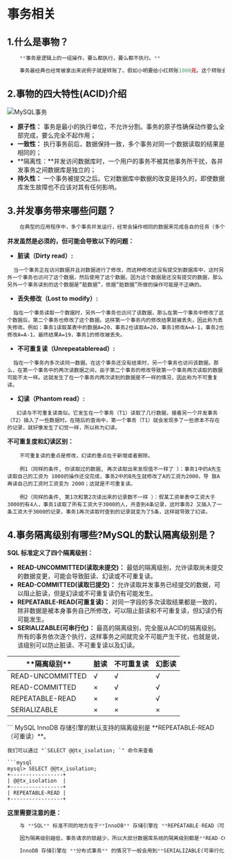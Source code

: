 # **事务相关**
## 1.什么是事物？
```python
    **事务是逻辑上的一组操作，要么都执行，要么都不执行。**

    事务最经典也经常被拿出来说例子就是转账了。假如小明要给小红转账1000元，这个转账会涉及到两个关键操作就是：将小明的余额减少1000元，将小红的余额增加1000元。万一在这两个操作之间突然出现错误比如银行系统崩溃，导致小明余额减少而小红的余额没有增加，这样就不对了。事务就是保证这两个关键操作要么都成功，要么都要失败。
```
## 2.**事物的四大特性(ACID)介绍**
<img src="https://img2018.cnblogs.com/blog/1825659/201910/1825659-20191018201323531-760138281..png" alt="MySQL事务" />

- **原子性：** 事务是最小的执行单位，不允许分割。事务的原子性确保动作要么全部完成，要么完全不起作用；
- **一致性：** 执行事务前后，数据保持一致，多个事务对同一个数据读取的结果是相同的；
- **隔离性：**并发访问数据库时，一个用户的事务不被其他事务所干扰，各并发事务之间数据库是独立的；
- **持久性：** 一个事务被提交之后。它对数据库中数据的改变是持久的，即使数据库发生故障也不应该对其有任何影响。

## 3.**并发事务带来哪些问题？**
```python
    在典型的应用程序中，多个事务并发运行，经常会操作相同的数据来完成各自的任务（多个用户对统一数据进行操作）。
```
**并发虽然是必须的，但可能会导致以下的问题：**

- **脏读（Dirty read）:**
```
  当一个事务正在访问数据并且对数据进行了修改，而这种修改还没有提交到数据库中，这时另外一个事务也访问了这个数据，然后使用了这个数据。因为这个数据是还没有提交的数据，那么另外一个事务读到的这个数据是“脏数据”，依据“脏数据”所做的操作可能是不正确的。
```
- **丢失修改（Lost to modify）:**
```
  指在一个事务读取一个数据时，另外一个事务也访问了该数据，那么在第一个事务中修改了这个数据后，第二个事务也修改了这个数据。这样第一个事务内的修改结果就被丢失，因此称为丢失修改。例如：事务1读取某表中的数据A=20，事务2也读取A=20，事务1修改A=A-1，事务2也修改A=A-1，最终结果A=19，事务1的修改被丢失。
```
- **不可重复读（Unrepeatableread）:**
```
  指在一个事务内多次读同一数据。在这个事务还没有结束时，另一个事务也访问该数据。那么，在第一个事务中的两次读数据之间，由于第二个事务的修改导致第一个事务两次读取的数据可能不太一样。这就发生了在一个事务内两次读到的数据是不一样的情况，因此称为不可重复读。
```
- **幻读（Phantom read）:**
```
   幻读与不可重复读类似。它发生在一个事务（T1）读取了几行数据，接着另一个并发事务（T2）插入了一些数据时。在随后的查询中，第一个事务（T1）就会发现多了一些原本不存在的记录，就好像发生了幻觉一样，所以称为幻读。
```

**不可重复度和幻读区别：**
```
    不可重复读的重点是修改，幻读的重点在于新增或者删除。

    例1（同样的条件, 你读取过的数据, 再次读取出来发现值不一样了 ）：事务1中的A先生读取自己的工资为 1000的操作还没完成，事务2中的B先生就修改了A的工资为2000，导 致A再读自己的工资时工资变为 2000；这就是不可重复读。

    例2（同样的条件, 第1次和第2次读出来的记录数不一样 ）：假某工资单表中工资大于3000的有4人，事务1读取了所有工资大于3000的人，共查到4条记录，这时事务2 又插入了一条工资大于3000的记录，事务1再次读取时查到的记录就变为了5条，这样就导致了幻读。
```
## 4.**事务隔离级别有哪些?MySQL的默认隔离级别是？**
**SQL 标准定义了四个隔离级别：**

- **READ-UNCOMMITTED(读取未提交)：** 最低的隔离级别，允许读取尚未提交的数据变更，可能会导致脏读、幻读或不可重复读。
- **READ-COMMITTED(读取已提交)：** 允许读取并发事务已经提交的数据，可以阻止脏读，但是幻读或不可重复读仍有可能发生。
- **REPEATABLE-READ(可重复读)：** 对同一字段的多次读取结果都是一致的，除非数据是被本身事务自己所修改，可以阻止脏读和不可重复读，但幻读仍有可能发生。
- **SERIALIZABLE(可串行化)：** 最高的隔离级别，完全服从ACID的隔离级别。所有的事务依次逐个执行，这样事务之间就完全不可能产生干扰，也就是说，该级别可以防止脏读、不可重复读以及幻读。

<table>
<thead>
<tr class="header">
<th>**隔离级别**</th>
<th>脏读</th>
<th>不可重复读</th>
<th>幻影读</th>
</tr>
</thead>
<tbody>
<tr class="odd">
<td>READ-UNCOMMITTED</td>
<td>√</td>
<td>√</td>
<td>√</td>
</tr>
<tr class="even">
<td>READ-COMMITTED</td>
<td>×</td>
<td>√</td>
<td>√</td>
</tr>
<tr class="odd">
<td>REPEATABLE-READ</td>
<td>×</td>
<td>×</td>
<td>√</td>
</tr>
<tr class="even">
<td>SERIALIZABLE</td>
<td>×</td>
<td>×</td>
<td>×</td>
</tr>
</tbody>
</table>
```
    MySQL InnoDB 存储引擎的默认支持的隔离级别是 **REPEATABLE-READ（可重读）**。

    我们可以通过 "`SELECT @@tx_isolation; `" 命令来查看
```
```mysql
mysql> SELECT @@tx_isolation;
+-----------------+
| @@tx_isolation  |
+-----------------+
| REPEATABLE-READ |
+-----------------+
```
**这里需要注意的是：**
```python
    与 **SQL** 标准不同的地方在于**InnoDB** 存储引擎在 **REPEATABLE-READ（可重读）**事务隔离级别下使用的是**Next-Key Lock** 锁算法，因此可以避免幻读的产生，这与其他数据库系统(如 **SQL Server**)是不同的。所以说**InnoDB** 存储引擎的默认支持的隔离级别是 **REPEATABLE-READ（可重读）** 已经可以完全保证事务的隔离性要求，即达到了 SQL标准的**SERIALIZABLE(可串行化)**隔离级别。

    因为隔离级别越低，事务请求的锁越少，所以大部分数据库系统的隔离级别都是**READ-COMMITTED(读取提交内容):**，但是你要知道的是**InnoDB** 存储引擎默认使用 **REPEATABLE-READ**（可重读）并不会有任何性能损失。

    InnoDB 存储引擎在 **分布式事务** 的情况下一般会用到**SERIALIZABLE(可串行化)**隔离级别。
```